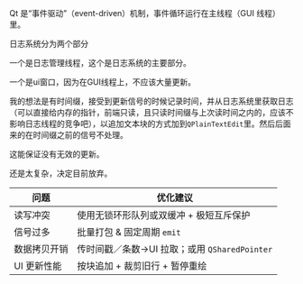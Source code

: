 Qt 是“事件驱动”（event-driven）机制，事件循环运行在主线程（GUI 线程）里。

日志系统分为两个部分

一个是日志管理线程，这个是日志系统的主要部分。

一个是ui窗口，因为在GUI线程上，不应该大量更新。

我的想法是有时间缀，接受到更新信号的时候记录时间，并从日志系统里获取日志（可以直接给内存的指针，前端只读，且只读时间缀与上次读时间之内的，应该不影响日志线程的竞争吧），以追加文本块的方式加到`QPlainTextEdit`里。然后后面来的在时间缀之前的信号不处理。

这能保证没有无效的更新。



还是太复杂，决定目前放弃。

| 问题         | 优化建议                                      |
| ------------ | --------------------------------------------- |
| 读写冲突     | 使用无锁环形队列或双缓冲 + 极短互斥保护       |
| 信号过多     | 批量打包 & 固定周期 `emit`                    |
| 数据拷贝开销 | 传时间戳／条数→UI 拉取；或用 `QSharedPointer` |
| UI 更新性能  | 按块追加 + 裁剪旧行 + 暂停重绘                |